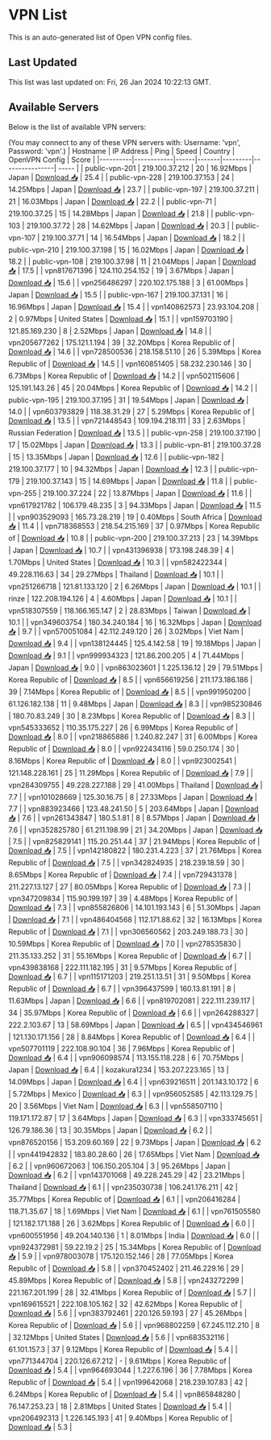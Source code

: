 # VPN List

This is an auto-generated list of Open VPN config files.

## Last Updated

This list was last updated on: Fri, 26 Jan 2024 10:22:13 GMT.

## Available Servers

Below is the list of available VPN servers:

(You may connect to any of these VPN servers with: Username: 'vpn', Password: 'vpn'.)
| Hostname | IP Address | Ping | Speed | Country | OpenVPN Config | Score |
|----------|------------|------|-------|---------|----------------| ----- |
| public-vpn-201 | 219.100.37.212 | 20 | 16.92Mbps | Japan | [Download 📥](./configs/server_0_JP.ovpn) | 25.4 |
| public-vpn-228 | 219.100.37.153 | 24 | 14.25Mbps | Japan | [Download 📥](./configs/server_1_JP.ovpn) | 23.7 |
| public-vpn-197 | 219.100.37.211 | 21 | 16.03Mbps | Japan | [Download 📥](./configs/server_2_JP.ovpn) | 22.2 |
| public-vpn-71 | 219.100.37.25 | 15 | 14.28Mbps | Japan | [Download 📥](./configs/server_3_JP.ovpn) | 21.8 |
| public-vpn-103 | 219.100.37.72 | 28 | 14.62Mbps | Japan | [Download 📥](./configs/server_4_JP.ovpn) | 20.3 |
| public-vpn-107 | 219.100.37.71 | 14 | 16.54Mbps | Japan | [Download 📥](./configs/server_5_JP.ovpn) | 18.2 |
| public-vpn-210 | 219.100.37.198 | 15 | 16.02Mbps | Japan | [Download 📥](./configs/server_6_JP.ovpn) | 18.2 |
| public-vpn-108 | 219.100.37.98 | 11 | 21.04Mbps | Japan | [Download 📥](./configs/server_7_JP.ovpn) | 17.5 |
| vpn817671396 | 124.110.254.152 | 19 | 3.67Mbps | Japan | [Download 📥](./configs/server_8_JP.ovpn) | 15.6 |
| vpn256486297 | 220.102.175.188 | 3 | 61.00Mbps | Japan | [Download 📥](./configs/server_9_JP.ovpn) | 15.5 |
| public-vpn-167 | 219.100.37.131 | 16 | 16.96Mbps | Japan | [Download 📥](./configs/server_10_JP.ovpn) | 15.4 |
| vpn140862573 | 23.93.104.208 | 2 | 0.97Mbps | United States | [Download 📥](./configs/server_11_US.ovpn) | 15.1 |
| vpn159703190 | 121.85.169.230 | 8 | 2.52Mbps | Japan | [Download 📥](./configs/server_12_JP.ovpn) | 14.8 |
| vpn205677262 | 175.121.1.194 | 39 | 32.20Mbps | Korea Republic of | [Download 📥](./configs/server_13_KR.ovpn) | 14.6 |
| vpn728500536 | 218.158.51.10 | 26 | 5.39Mbps | Korea Republic of | [Download 📥](./configs/server_14_KR.ovpn) | 14.5 |
| vpn160851405 | 58.232.230.146 | 30 | 6.73Mbps | Korea Republic of | [Download 📥](./configs/server_15_KR.ovpn) | 14.2 |
| vpn502115606 | 125.191.143.26 | 45 | 20.04Mbps | Korea Republic of | [Download 📥](./configs/server_16_KR.ovpn) | 14.2 |
| public-vpn-195 | 219.100.37.195 | 31 | 19.54Mbps | Japan | [Download 📥](./configs/server_17_JP.ovpn) | 14.0 |
| vpn603793829 | 118.38.31.29 | 27 | 5.29Mbps | Korea Republic of | [Download 📥](./configs/server_18_KR.ovpn) | 13.5 |
| vpn721448543 | 109.194.218.111 | 33 | 2.63Mbps | Russian Federation | [Download 📥](./configs/server_19_RU.ovpn) | 13.5 |
| public-vpn-258 | 219.100.37.190 | 17 | 15.02Mbps | Japan | [Download 📥](./configs/server_20_JP.ovpn) | 13.3 |
| public-vpn-81 | 219.100.37.28 | 15 | 13.35Mbps | Japan | [Download 📥](./configs/server_21_JP.ovpn) | 12.6 |
| public-vpn-182 | 219.100.37.177 | 10 | 94.32Mbps | Japan | [Download 📥](./configs/server_22_JP.ovpn) | 12.3 |
| public-vpn-179 | 219.100.37.143 | 15 | 14.69Mbps | Japan | [Download 📥](./configs/server_23_JP.ovpn) | 11.8 |
| public-vpn-255 | 219.100.37.224 | 22 | 13.87Mbps | Japan | [Download 📥](./configs/server_24_JP.ovpn) | 11.6 |
| vpn617921782 | 106.179.48.235 | 3 | 94.33Mbps | Japan | [Download 📥](./configs/server_25_JP.ovpn) | 11.5 |
| vpn903529093 | 165.73.28.219 | 19 | 0.40Mbps | South Africa | [Download 📥](./configs/server_26_ZA.ovpn) | 11.4 |
| vpn718368553 | 218.54.215.169 | 37 | 0.97Mbps | Korea Republic of | [Download 📥](./configs/server_27_KR.ovpn) | 10.8 |
| public-vpn-200 | 219.100.37.213 | 23 | 14.39Mbps | Japan | [Download 📥](./configs/server_28_JP.ovpn) | 10.7 |
| vpn431396938 | 173.198.248.39 | 4 | 1.70Mbps | United States | [Download 📥](./configs/server_29_US.ovpn) | 10.3 |
| vpn582422344 | 49.228.116.63 | 34 | 29.27Mbps | Thailand | [Download 📥](./configs/server_30_TH.ovpn) | 10.1 |
| vpn251266718 | 121.81.133.120 | 2 | 6.26Mbps | Japan | [Download 📥](./configs/server_31_JP.ovpn) | 10.1 |
| rinze | 122.208.194.126 | 4 | 4.60Mbps | Japan | [Download 📥](./configs/server_32_JP.ovpn) | 10.1 |
| vpn518307559 | 118.166.165.147 | 2 | 28.83Mbps | Taiwan | [Download 📥](./configs/server_33_TW.ovpn) | 10.1 |
| vpn349603754 | 180.34.240.184 | 16 | 16.32Mbps | Japan | [Download 📥](./configs/server_34_JP.ovpn) | 9.7 |
| vpn570051084 | 42.112.249.120 | 26 | 3.02Mbps | Viet Nam | [Download 📥](./configs/server_35_VN.ovpn) | 9.4 |
| vpn138124445 | 125.4.142.58 | 19 | 19.18Mbps | Japan | [Download 📥](./configs/server_36_JP.ovpn) | 9.1 |
| vpn999934323 | 121.86.200.205 | 4 | 71.44Mbps | Japan | [Download 📥](./configs/server_37_JP.ovpn) | 9.0 |
| vpn863023601 | 1.225.136.12 | 29 | 79.51Mbps | Korea Republic of | [Download 📥](./configs/server_38_KR.ovpn) | 8.5 |
| vpn656619256 | 211.173.186.186 | 39 | 7.14Mbps | Korea Republic of | [Download 📥](./configs/server_39_KR.ovpn) | 8.5 |
| vpn991950200 | 61.126.182.138 | 11 | 9.48Mbps | Japan | [Download 📥](./configs/server_40_JP.ovpn) | 8.3 |
| vpn985230846 | 180.70.83.249 | 30 | 8.23Mbps | Korea Republic of | [Download 📥](./configs/server_41_KR.ovpn) | 8.3 |
| vpn545333652 | 110.35.175.227 | 26 | 6.99Mbps | Korea Republic of | [Download 📥](./configs/server_42_KR.ovpn) | 8.0 |
| vpn218865886 | 1.240.82.247 | 31 | 6.00Mbps | Korea Republic of | [Download 📥](./configs/server_43_KR.ovpn) | 8.0 |
| vpn922434116 | 59.0.250.174 | 30 | 8.16Mbps | Korea Republic of | [Download 📥](./configs/server_44_KR.ovpn) | 8.0 |
| vpn923002541 | 121.148.228.161 | 25 | 11.29Mbps | Korea Republic of | [Download 📥](./configs/server_45_KR.ovpn) | 7.9 |
| vpn284309755 | 49.228.227.188 | 29 | 41.00Mbps | Thailand | [Download 📥](./configs/server_46_TH.ovpn) | 7.7 |
| vpn101028669 | 125.30.16.75 | 8 | 27.33Mbps | Japan | [Download 📥](./configs/server_47_JP.ovpn) | 7.7 |
| vpn883923466 | 123.48.241.50 | 5 | 203.64Mbps | Japan | [Download 📥](./configs/server_48_JP.ovpn) | 7.6 |
| vpn261343847 | 180.5.1.81 | 8 | 8.57Mbps | Japan | [Download 📥](./configs/server_49_JP.ovpn) | 7.6 |
| vpn352825780 | 61.211.198.99 | 21 | 34.20Mbps | Japan | [Download 📥](./configs/server_50_JP.ovpn) | 7.5 |
| vpn825829141 | 115.20.251.44 | 37 | 21.94Mbps | Korea Republic of | [Download 📥](./configs/server_51_KR.ovpn) | 7.5 |
| vpn142180822 | 180.231.4.223 | 37 | 21.76Mbps | Korea Republic of | [Download 📥](./configs/server_52_KR.ovpn) | 7.5 |
| vpn342824935 | 218.239.18.59 | 30 | 8.65Mbps | Korea Republic of | [Download 📥](./configs/server_53_KR.ovpn) | 7.4 |
| vpn729431378 | 211.227.13.127 | 27 | 80.05Mbps | Korea Republic of | [Download 📥](./configs/server_54_KR.ovpn) | 7.3 |
| vpn347209834 | 115.90.199.197 | 39 | 4.48Mbps | Korea Republic of | [Download 📥](./configs/server_55_KR.ovpn) | 7.3 |
| vpn855826806 | 14.101.193.143 | 6 | 51.30Mbps | Japan | [Download 📥](./configs/server_56_JP.ovpn) | 7.1 |
| vpn486404568 | 112.171.88.62 | 32 | 16.13Mbps | Korea Republic of | [Download 📥](./configs/server_57_KR.ovpn) | 7.1 |
| vpn306560562 | 203.249.188.73 | 30 | 10.59Mbps | Korea Republic of | [Download 📥](./configs/server_58_KR.ovpn) | 7.0 |
| vpn278535830 | 211.35.133.252 | 31 | 55.16Mbps | Korea Republic of | [Download 📥](./configs/server_59_KR.ovpn) | 6.7 |
| vpn439838168 | 222.111.182.195 | 31 | 9.57Mbps | Korea Republic of | [Download 📥](./configs/server_60_KR.ovpn) | 6.7 |
| vpn115171203 | 219.251.13.51 | 31 | 9.50Mbps | Korea Republic of | [Download 📥](./configs/server_61_KR.ovpn) | 6.7 |
| vpn396437599 | 160.13.81.191 | 8 | 11.63Mbps | Japan | [Download 📥](./configs/server_62_JP.ovpn) | 6.6 |
| vpn819702081 | 222.111.239.117 | 34 | 35.97Mbps | Korea Republic of | [Download 📥](./configs/server_63_KR.ovpn) | 6.6 |
| vpn264288327 | 222.2.103.67 | 13 | 58.69Mbps | Japan | [Download 📥](./configs/server_64_JP.ovpn) | 6.5 |
| vpn434546961 | 121.130.171.156 | 28 | 8.84Mbps | Korea Republic of | [Download 📥](./configs/server_65_KR.ovpn) | 6.4 |
| vpn507701119 | 222.108.90.104 | 36 | 7.96Mbps | Korea Republic of | [Download 📥](./configs/server_66_KR.ovpn) | 6.4 |
| vpn906098574 | 113.155.118.228 | 6 | 70.75Mbps | Japan | [Download 📥](./configs/server_67_JP.ovpn) | 6.4 |
| kozakura1234 | 153.207.223.165 | 13 | 14.09Mbps | Japan | [Download 📥](./configs/server_68_JP.ovpn) | 6.4 |
| vpn639216511 | 201.143.10.172 | 6 | 5.72Mbps | Mexico | [Download 📥](./configs/server_69_MX.ovpn) | 6.3 |
| vpn956052585 | 42.113.129.75 | 20 | 3.56Mbps | Viet Nam | [Download 📥](./configs/server_70_VN.ovpn) | 6.3 |
| vpn558507110 | 119.171.172.87 | 17 | 3.64Mbps | Japan | [Download 📥](./configs/server_71_JP.ovpn) | 6.3 |
| vpn333745651 | 126.79.186.36 | 13 | 30.35Mbps | Japan | [Download 📥](./configs/server_72_JP.ovpn) | 6.2 |
| vpn876520156 | 153.209.60.169 | 22 | 9.73Mbps | Japan | [Download 📥](./configs/server_73_JP.ovpn) | 6.2 |
| vpn441942832 | 183.80.28.60 | 26 | 17.65Mbps | Viet Nam | [Download 📥](./configs/server_74_VN.ovpn) | 6.2 |
| vpn960672063 | 106.150.205.104 | 3 | 95.26Mbps | Japan | [Download 📥](./configs/server_75_JP.ovpn) | 6.2 |
| vpn143701068 | 49.228.245.29 | 42 | 23.21Mbps | Thailand | [Download 📥](./configs/server_76_TH.ovpn) | 6.1 |
| vpn235030738 | 106.241.176.211 | 42 | 35.77Mbps | Korea Republic of | [Download 📥](./configs/server_77_KR.ovpn) | 6.1 |
| vpn206416284 | 118.71.35.67 | 18 | 1.69Mbps | Viet Nam | [Download 📥](./configs/server_78_VN.ovpn) | 6.1 |
| vpn761505580 | 121.182.171.188 | 26 | 3.62Mbps | Korea Republic of | [Download 📥](./configs/server_79_KR.ovpn) | 6.0 |
| vpn600551956 | 49.204.140.136 | 1 | 8.01Mbps | India | [Download 📥](./configs/server_80_IN.ovpn) | 6.0 |
| vpn924372981 | 59.22.19.2 | 25 | 15.34Mbps | Korea Republic of | [Download 📥](./configs/server_81_KR.ovpn) | 5.9 |
| vpn978003078 | 175.120.152.146 | 28 | 77.05Mbps | Korea Republic of | [Download 📥](./configs/server_82_KR.ovpn) | 5.8 |
| vpn370452402 | 211.46.229.16 | 29 | 45.89Mbps | Korea Republic of | [Download 📥](./configs/server_83_KR.ovpn) | 5.8 |
| vpn243272299 | 221.167.201.199 | 28 | 32.41Mbps | Korea Republic of | [Download 📥](./configs/server_84_KR.ovpn) | 5.7 |
| vpn169615521 | 222.108.105.162 | 32 | 42.62Mbps | Korea Republic of | [Download 📥](./configs/server_85_KR.ovpn) | 5.6 |
| vpn383792461 | 220.126.59.193 | 27 | 45.26Mbps | Korea Republic of | [Download 📥](./configs/server_86_KR.ovpn) | 5.6 |
| vpn968802259 | 67.245.112.210 | 8 | 32.12Mbps | United States | [Download 📥](./configs/server_87_US.ovpn) | 5.6 |
| vpn683532116 | 61.101.157.3 | 37 | 9.12Mbps | Korea Republic of | [Download 📥](./configs/server_88_KR.ovpn) | 5.4 |
| vpn771344704 | 220.126.67.212 | - | 9.61Mbps | Korea Republic of | [Download 📥](./configs/server_89_KR.ovpn) | 5.4 |
| vpn964693044 | 1.227.6.196 | 36 | 7.78Mbps | Korea Republic of | [Download 📥](./configs/server_90_KR.ovpn) | 5.4 |
| vpn199642068 | 218.239.107.83 | 42 | 6.24Mbps | Korea Republic of | [Download 📥](./configs/server_91_KR.ovpn) | 5.4 |
| vpn865848280 | 76.147.253.23 | 18 | 2.81Mbps | United States | [Download 📥](./configs/server_92_US.ovpn) | 5.4 |
| vpn206492313 | 1.226.145.193 | 41 | 9.40Mbps | Korea Republic of | [Download 📥](./configs/server_93_KR.ovpn) | 5.3 |
